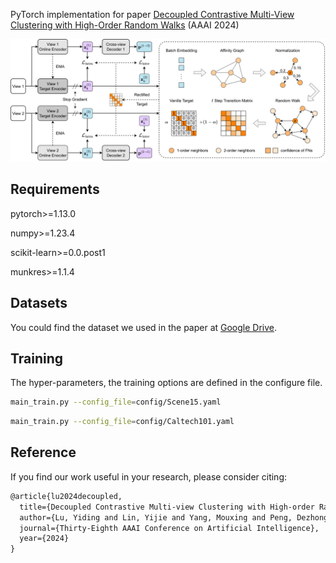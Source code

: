 
PyTorch implementation for paper [Decoupled Contrastive Multi-View Clustering with High-Order Random Walks](https://arxiv.org/pdf/2308.11164.pdf) (AAAI 2024)



![framework](figure//Overview.png)

## Requirements

pytorch>=1.13.0 

numpy>=1.23.4

scikit-learn>=0.0.post1

munkres>=1.1.4

## Datasets

You could find the dataset we used in the paper at [Google Drive](https://drive.google.com/drive/folders/1TEDxpnrm3cCJURtP7XmjqJxypArwsiXT?usp=drive_link).


## Training

The hyper-parameters, the training options are defined in the configure file.


~~~bash
main_train.py --config_file=config/Scene15.yaml
~~~

~~~bash
main_train.py --config_file=config/Caltech101.yaml
~~~

## Reference

If you find our work useful in your research, please consider citing:

```latex
@article{lu2024decoupled,
  title={Decoupled Contrastive Multi-view Clustering with High-order Random Walks},
  author={Lu, Yiding and Lin, Yijie and Yang, Mouxing and Peng, Dezhong and Hu, Peng and Peng, Xi},
  journal={Thirty-Eighth AAAI Conference on Artificial Intelligence},
  year={2024}
}
```

